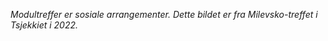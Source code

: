 ﻿*Modultreffer er sosiale arrangementer. Dette bildet er fra Milevsko-treffet i Tsjekkiet i 2022.*


